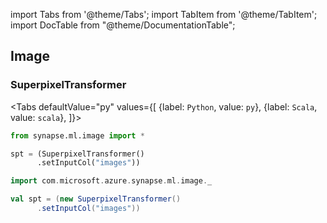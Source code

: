import Tabs from '@theme/Tabs';
import TabItem from '@theme/TabItem';
import DocTable from "@theme/DocumentationTable";




## Image

### SuperpixelTransformer

<Tabs
defaultValue="py"
values={[
{label: `Python`, value: `py`},
{label: `Scala`, value: `scala`},
]}>
<TabItem value="py">

<!--pytest-codeblocks:cont-->

```python
from synapse.ml.image import *

spt = (SuperpixelTransformer()
      .setInputCol("images"))
```

</TabItem>
<TabItem value="scala">

```scala
import com.microsoft.azure.synapse.ml.image._

val spt = (new SuperpixelTransformer()
      .setInputCol("images"))
```

</TabItem>
</Tabs>

<DocTable className="SuperpixelTransformer"
py="synapse.ml.lime.html#module-synapse.ml.image.SuperpixelTransformer"
scala="com/microsoft/azure/synapse/ml/image/SuperpixelTransformer.html"
csharp="classSynapse_1_1ML_1_1Image_1_1SuperpixelTransformer.html"
sourceLink="https://github.com/microsoft/SynapseML/blob/master/core/src/main/scala/com/microsoft/azure/synapse/ml/image/SuperpixelTransformer.scala" />
